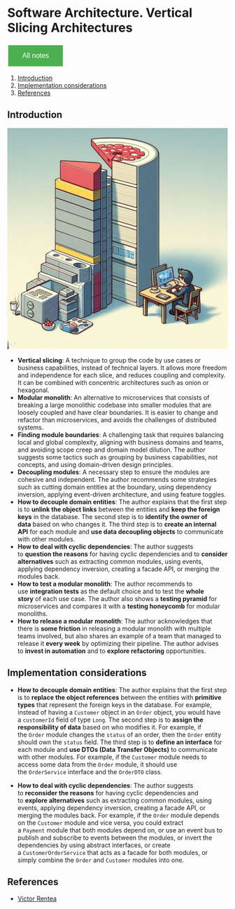 # Software Architecture. Vertical Slicing Architectures

<style>
  .back-button {
    background-color: #4CAF50; /* Green */
    border: none;
    color: white;
    padding: 15px 32px;
    text-align: center;
    text-decoration: none;
    display: inline-block;
    font-size: 16px;
    margin: 4px 2px;
    cursor: pointer;
  }
</style>

<button class="back-button" onclick="window.location.href='https://matiaspakua.github.io/tech.notes.io'">All notes</button>

1. [Introduction](#introduction)
1. [Implementation considerations](#implementation-considerations)
1. [References](#references)

## Introduction
![](../../images/vertical_slicing.jpg)

- **Vertical slicing**: A technique to group the code by use cases or business capabilities, instead of technical layers. It allows more freedom and independence for each slice, and reduces coupling and complexity. It can be combined with concentric architectures such as onion or hexagonal.
- **Modular monolith**: An alternative to microservices that consists of breaking a large monolithic codebase into smaller modules that are loosely coupled and have clear boundaries. It is easier to change and refactor than microservices, and avoids the challenges of distributed systems.
- **Finding module boundaries**: A challenging task that requires balancing local and global complexity, aligning with business domains and teams, and avoiding scope creep and domain model dilution. The author suggests some tactics such as grouping by business capabilities, not concepts, and using domain-driven design principles.
- **Decoupling modules**: A necessary step to ensure the modules are cohesive and independent. The author recommends some strategies such as cutting domain entities at the boundary, using dependency inversion, applying event-driven architecture, and using feature toggles.
- **How to decouple domain entities**: The author explains that the first step is to **unlink the object links** between the entities and **keep the foreign keys** in the database. The second step is to **identify the owner of data** based on who changes it. The third step is to **create an internal API** for each module and **use data decoupling objects** to communicate with other modules.
- **How to deal with cyclic dependencies**: The author suggests to **question the reasons** for having cyclic dependencies and to **consider alternatives** such as extracting common modules, using events, applying dependency inversion, creating a facade API, or merging the modules back.
- **How to test a modular monolith**: The author recommends to use **integration tests** as the default choice and to test the **whole story** of each use case. The author also shows a **testing pyramid** for microservices and compares it with a **testing honeycomb** for modular monoliths.
- **How to release a modular monolith**: The author acknowledges that there is **some friction** in releasing a modular monolith with multiple teams involved, but also shares an example of a team that managed to release it **every week** by optimizing their pipeline. The author advises to **invest in automation** and to **explore refactoring** opportunities.

## Implementation considerations

- **How to decouple domain entities**: The author explains that the first step is to **replace the object references** between the entities with **primitive types** that represent the foreign keys in the database. For example, instead of having a `Customer` object in an `Order` object, you would have a `customerId` field of type `Long`. The second step is to **assign the responsibility of data** based on who modifies it. For example, if the `Order` module changes the `status` of an order, then the `Order` entity should own the `status` field. The third step is to **define an interface** for each module and **use DTOs (Data Transfer Objects)** to communicate with other modules. For example, if the `Customer` module needs to access some data from the `Order` module, it should use the `OrderService` interface and the `OrderDTO` class.
    
- **How to deal with cyclic dependencies**: The author suggests to **reconsider the reasons** for having cyclic dependencies and to **explore alternatives** such as extracting common modules, using events, applying dependency inversion, creating a facade API, or merging the modules back. For example, if the `Order` module depends on the `Customer` module and vice versa, you could extract a `Payment` module that both modules depend on, or use an event bus to publish and subscribe to events between the modules, or invert the dependencies by using abstract interfaces, or create a `CustomerOrderService` that acts as a facade for both modules, or simply combine the `Order` and `Customer` modules into one.
## References

- [Victor Rentea](https://www.youtube.com/live/H7HWOlANX78?feature=share)